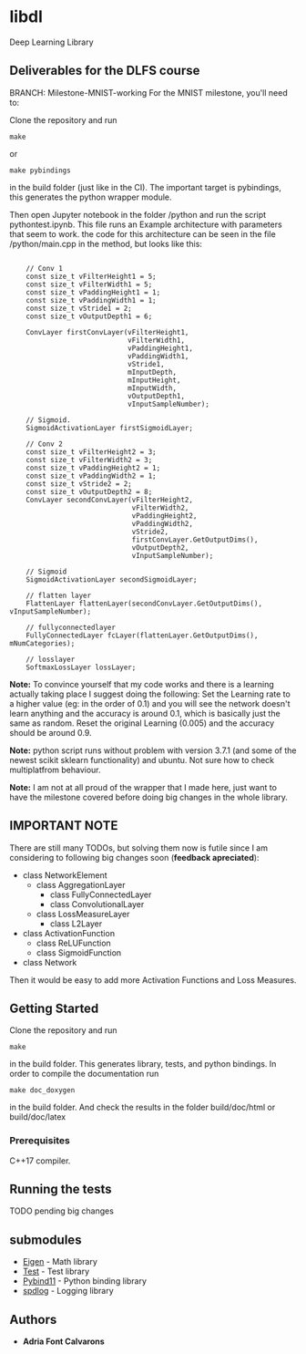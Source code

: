 # libdl

Deep Learning Library 

## Deliverables for the DLFS course
BRANCH:  Milestone-MNIST-working
For the MNIST milestone, you'll need to:

Clone the repository and run
```
make
```
or
```
make pybindings
```
in the build folder (just like in the CI). The important target is pybindings, this generates the python wrapper module.

Then open Jupyter notebook in the folder /python and run the script pythontest.ipynb. This file runs an Example architecture with parameters that seem to work. the code for this architecture can be seen in the file /python/main.cpp in the method, but looks like this:
```

    // Conv 1
    const size_t vFilterHeight1 = 5;
    const size_t vFilterWidth1 = 5;
    const size_t vPaddingHeight1 = 1;
    const size_t vPaddingWidth1 = 1;
    const size_t vStride1 = 2;
    const size_t vOutputDepth1 = 6;

    ConvLayer firstConvLayer(vFilterHeight1,
                             vFilterWidth1,
                             vPaddingHeight1,
                             vPaddingWidth1,
                             vStride1,
                             mInputDepth,
                             mInputHeight,
                             mInputWidth,
                             vOutputDepth1,
                             vInputSampleNumber);

    // Sigmoid.
    SigmoidActivationLayer firstSigmoidLayer;

    // Conv 2
    const size_t vFilterHeight2 = 3;
    const size_t vFilterWidth2 = 3;
    const size_t vPaddingHeight2 = 1;
    const size_t vPaddingWidth2 = 1;
    const size_t vStride2 = 2;
    const size_t vOutputDepth2 = 8;
    ConvLayer secondConvLayer(vFilterHeight2,
                              vFilterWidth2,
                              vPaddingHeight2,
                              vPaddingWidth2,
                              vStride2,
                              firstConvLayer.GetOutputDims(),
                              vOutputDepth2,
                              vInputSampleNumber);

    // Sigmoid
    SigmoidActivationLayer secondSigmoidLayer;

    // flatten layer
    FlattenLayer flattenLayer(secondConvLayer.GetOutputDims(), vInputSampleNumber);

    // fullyconnectedlayer
    FullyConnectedLayer fcLayer(flattenLayer.GetOutputDims(), mNumCategories);

    // losslayer
    SoftmaxLossLayer lossLayer;
```
**Note:** To convince yourself that my code works and there is a learning actually taking place I suggest doing the following: Set the Learning rate to a higher value (eg: in the order of 0.1) and you will see the network doesn't learn anything and the accuracy is around 0.1, which is basically just the same as random. Reset the original Learning (0.005) and the accuracy should be around 0.9.

**Note:** python script runs without problem with version 3.7.1 (and some of the newest scikit sklearn functionality) and ubuntu. Not sure how to check multiplatfrom behaviour.

**Note:** I am not at all proud of the wrapper that I made here, just want to have the milestone covered before doing big changes in the whole library.

## IMPORTANT NOTE

There are still many TODOs, but solving them now is futile since I am considering to following big changes soon (**feedback apreciated**):

* class NetworkElement
    * class AggregationLayer
        * class FullyConnectedLayer
        * class ConvolutionalLayer
    * class LossMeasureLayer 
        * class L2Layer
* class ActivationFunction
    * class ReLUFunction
    * class SigmoidFunction
* class Network

Then it would be easy to add more Activation Functions and Loss Measures.


## Getting Started

Clone the repository and run
```
make
```
in the build folder.
This generates library, tests, and python bindings.
In order to compile the documentation run
```
make doc_doxygen
```
in the build folder. And check the results in the folder build/doc/html or build/doc/latex

### Prerequisites

C++17 compiler.

## Running the tests

TODO pending big changes

## submodules

* [Eigen](http://eigen.tuxfamily.org/index.php?title=Main_Page) - Math library
* [Test](https://github.com/catchorg/Catch2) - Test library
* [Pybind11](https://github.com/pybind/pybind11) - Python binding library
* [spdlog](https://github.com/gabime/spdlog) - Logging library

## Authors

* **Adria Font Calvarons**

